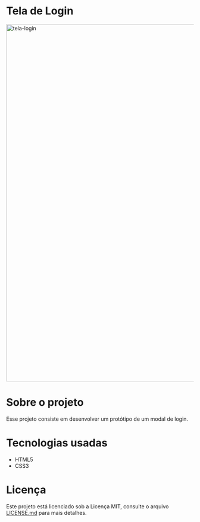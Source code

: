 # Tela de Login

<img width="959" alt="tela-login" src="https://user-images.githubusercontent.com/80436010/199853914-6a744984-49a0-4294-b2d3-691b5132ca2b.PNG">


# Sobre o projeto
Esse projeto consiste em desenvolver um protótipo de um modal de login.

# Tecnologias usadas
- HTML5
- CSS3

# Licença
Este projeto está licenciado sob a Licença MIT, consulte o arquivo [LICENSE.md](https://github.com/marcelladuraes/tela-login/blob/main/LICENSE) para mais detalhes.

